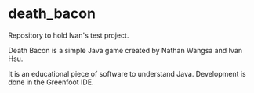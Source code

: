 # death_bacon
Repository to hold Ivan's test project.

Death Bacon is a simple Java game created by Nathan Wangsa and Ivan Hsu. 

It is an educational piece of software to understand Java. Development is done in the Greenfoot IDE.
